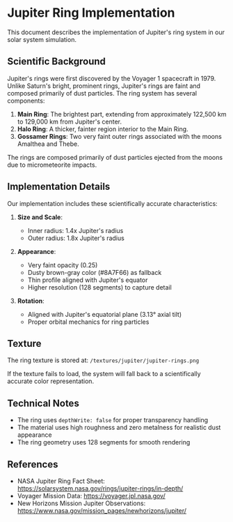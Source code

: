 # Jupiter Ring Implementation

This document describes the implementation of Jupiter's ring system in our solar system simulation.

## Scientific Background

Jupiter's rings were first discovered by the Voyager 1 spacecraft in 1979. Unlike Saturn's bright, prominent rings, Jupiter's rings are faint and composed primarily of dust particles. The ring system has several components:

1. **Main Ring**: The brightest part, extending from approximately 122,500 km to 129,000 km from Jupiter's center.
2. **Halo Ring**: A thicker, fainter region interior to the Main Ring.
3. **Gossamer Rings**: Two very faint outer rings associated with the moons Amalthea and Thebe.

The rings are composed primarily of dust particles ejected from the moons due to micrometeorite impacts.

## Implementation Details

Our implementation includes these scientifically accurate characteristics:

1. **Size and Scale**:
   - Inner radius: 1.4x Jupiter's radius
   - Outer radius: 1.8x Jupiter's radius

2. **Appearance**:
   - Very faint opacity (0.25)
   - Dusty brown-gray color (#8A7F66) as fallback
   - Thin profile aligned with Jupiter's equator
   - Higher resolution (128 segments) to capture detail

3. **Rotation**:
   - Aligned with Jupiter's equatorial plane (3.13° axial tilt)
   - Proper orbital mechanics for ring particles

## Texture

The ring texture is stored at: `/textures/jupiter/jupiter-rings.png`

If the texture fails to load, the system will fall back to a scientifically accurate color representation.

## Technical Notes

- The ring uses `depthWrite: false` for proper transparency handling
- The material uses high roughness and zero metalness for realistic dust appearance
- The ring geometry uses 128 segments for smooth rendering

## References

- NASA Jupiter Ring Fact Sheet: https://solarsystem.nasa.gov/rings/jupiter-rings/in-depth/
- Voyager Mission Data: https://voyager.jpl.nasa.gov/
- New Horizons Mission Jupiter Observations: https://www.nasa.gov/mission_pages/newhorizons/jupiter/
